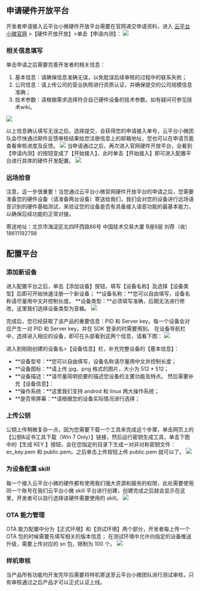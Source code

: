 ## 申请硬件开放平台
开发者申请接入云平台小微硬件开放平台需要在官网递交申请资料，进入 [云平台小微官网](https://xiaowei.qcloud.com/hardware.html) >【硬件开放开放】>单击【申请内测】：
![](http://imgcache.tce.fsphere.cn/static/mc.qcloudimg.com/static/img/f204612801bc7f61d93affdd7d7a9783/image.jpg)

### 相关信息填写
单击申请之后需要完善开发者的相关信息：

1. 基本信息：请确保信息准确无误，以免耽误后续审核的过程中的联系失败；
2. 公司信息：请上传公司的营业执照进行资质认证，并确保提交的公司规模信息准确；
3. 技术参数：请根据需求选择符合自己硬件设备的技术参数，如有疑问可参见技术wiki。

![](http://imgcache.tce.fsphere.cn/static/mc.qcloudimg.com/static/img/671e653e8d9f738a1591c401f1c4d936/image.jpg)

以上信息确认填写无误之后，选择提交，会获得您的申请接入单号，云平台小微团队会尽快通过邮件反馈审核结果给您注册信息上的邮箱地址，您也可以在申请页面查看审核进度及反馈。
![](http://imgcache.tce.fsphere.cn/static/mc.qcloudimg.com/static/img/b649e07232d9d5cae1ac4ea73ef6092e/image.png)
当申请通过之后，再次进入官网硬件开放平台，会看到【申请内测】的按钮变成了【开始接入】，此时单击【开始接入】即可进入配置平台进行具体的硬件开发配置。
![](http://imgcache.tce.fsphere.cn/static/mc.qcloudimg.com/static/img/b40a57927333781f1d11307792f5bcc8/image.jpg)

### 远场拾音
注意，这一步很重要！当您通过云平台小微官网硬件开放平台的申请之后，您需要准备您的硬件设备（请准备两台设备）寄送给我们，我们会对您的设备进行远场语音识别的硬件基础测试，来验证您的设备是否有具备接入语音功能的最基本能力，以确保后续功能的正常对接。

寄送地址：北京市海淀区北四环西路66号 中国技术交易大厦 B座6层 刘荐（收）18611192798

## 配置平台
### 添加新设备
进入配置平台之后，单击【添加设备】按钮，填写【设备名称】及选择【设备类型】后即可开始快速注册一个新设备；
**设备名称：**您可以自由填写，设备名称请尽量用中文并控制长度。
**设备类型：**必须填写准确，后期无法进行修改，这里我们选择设备类型为音箱。
![](http://imgcache.tce.fsphere.cn/static/mc.qcloudimg.com/static/img/525d3fa55e3a3fac244ae19afccb284b/image.png)

完成后，您已经获取了该产品的重要信息：PID 和 Server key。每一个设备会对应产生一对 PID 和 Server key，并在 SDK 登录的时需要用到。
在设备导航栏中，选择进入相应的设备，即可在头部看到这两个信息，请看下图：
![](http://imgcache.tce.fsphere.cn/static/mc.qcloudimg.com/static/img/13ba09b1af8e68b1ca657299206da2ae/image.jpg)

进入到刚刚创建的设备名>【设备信息】栏，补充完整设备的【基本信息】：
- **设备型号：**您可以自由填写，设备名称请尽量用中文并控制长度；
- **设备图标：**请上传 jpg、png 格式的图片，大小为 512 * 512；
- **设备描述：**请尽量简明扼要的描述您设备的主要功能及特点。
然后需要补充【设备信息】：
- **操作系统：**这里我们支持 androd 和 linux 两大操作系统；
- **是否带屏幕：**请根据您的设备实际情况进行选择；

### 上传公钥
公钥上传稍微复杂一点，因为您需要下载一个工具来完成这个步骤，单击网页上的【公钥&证书工具下载（Win 7 Only）】链接，然后运行密钥生成工具，单击下图中的【生成 KEY 】按钮，会在您指定的目录下生成一对非对称密钥文件： ec_key.pem 和 public.pem。之后单击上传按钮上传 public.pem 就可以了。
![](http://imgcache.tce.fsphere.cn/static/mc.qcloudimg.com/static/img/7e68e685e1762da7792171c72b7b8933/image.png)

### 为设备配置 skill
每一个接入云平台小微的硬件都有使用我们强大资源和服务的权限，此处需要使用同一个账号在我们云平台小微 skill 平台进行创建，创建完成之后就会显示在这里，开发者可以自行选择该硬件需要使用的 skill。
![](http://imgcache.tce.fsphere.cn/static/mc.qcloudimg.com/static/img/0848aa993e34b465d45dff4183146e3b/image.png)

### OTA 能力管理

OTA 能力配置中分为【正式环境】和【测试环境】两个部分，开发者每上传一个 OTA 包的时候需要先填写相关的版本信息；
在测试环境中允许向指定的设备推送升级，需要上传对应的 sn 包，限制为 100 个。
![](http://imgcache.tce.fsphere.cn/static/mc.qcloudimg.com/static/img/db779e1a51e39467ea04890a05dc2d09/image.png)

### 样机审核
当产品所有功能均开发完毕后需要将样机寄送至云平台小微团队进行测试审核，只有审核通过之后产品才可以正式认证上线。


